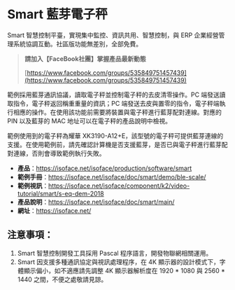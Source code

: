 # Smart 藍芽電子秤

Smart 智慧控制平臺，實現集中監控、資訊共用、智慧控制，與 ERP 企業經營管理系統協調互動。社區版功能無差別，全部免費。

> **請加入【FaceBook社團】掌握產品最新動態**
>
> [https://www.facebook.com/groups/535849751457439](https://www.facebook.com/groups/535849751457439)

範例採用藍芽通訊協議，讀取電子秤並控制電子秤的去皮清零操作。PC 端發送讀取指令，電子秤返回稱重重量的資訊；PC 端發送去皮與置零的指令，電子秤端執行相應的操作。在使用該功能前需要將裝置與電子秤進行藍芽配對連線。對應的 PIN 以及藍芽的 MAC 地址可以在電子秤的產品說明中檢視。

範例使用到的電子秤為耀華 XK3190-A12+E，該型號的電子秤可提供藍芽連線的支援。在使用範例前，請先確認計算機是否支援藍芽，是否已與電子秤進行藍芽配對連線，否則會導致範例執行失敗。

* **產品**：https://isoface.net/isoface/production/software/smart
* **範例手冊**：https://isoface.net/isoface/doc/smart/demo/ble-scale/
* **範例視訊**：https://isoface.net/isoface/component/k2/video-tutorial/smart/s-eq-dem-2018
* **產品說明**：https://isoface.net/isoface/doc/smart/main/
* **網址**：https://isoface.net/

## 注意事項：
1. Smart 智慧控制開發工具採用 Pascal 程序語言，開發物聯網相關運用。
2. Smart 因支援多種通訊協定與視訊處理程序，在 4K 顯示器的設計模式下，字體顯示偏小，如不適應請先調整 4K 顯示器解析度在 1920 * 1080 與 2560 * 1440 之間，不便之處敬請見諒。